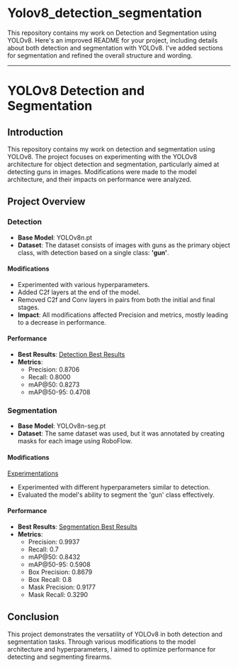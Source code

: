 # Yolov8_detection_segmentation
This repository contains my work on Detection and Segmentation using YOLOv8.
Here's an improved README for your project, including details about both detection and segmentation with YOLOv8. I've added sections for segmentation and refined the overall structure and wording.

---

# YOLOv8 Detection and Segmentation

## Introduction
This repository contains my work on detection and segmentation using YOLOv8. The project focuses on experimenting with the YOLOv8 architecture for object detection and segmentation, particularly aimed at detecting guns in images. Modifications were made to the model architecture, and their impacts on performance were analyzed.

## Project Overview

### Detection
- **Base Model**: YOLOv8n.pt
- **Dataset**: The dataset consists of images with guns as the primary object class, with detection based on a single class: **'gun'**.

#### Modifications
- Experimented with various hyperparameters.
- Added C2f layers at the end of the model.
- Removed C2f and Conv layers in pairs from both the initial and final stages.
- **Impact**: All modifications affected Precision and metrics, mostly leading to a decrease in performance.

#### Performance
- **Best Results**: [Detection Best Results](https://github.com/abdullahejazjanjua/Yolov8_detection_segmentation/blob/main/Detection/Notebooks/Detection_on_default_yolo/detection_best.ipynb)
- **Metrics**:
  - Precision: 0.8706
  - Recall: 0.8000
  - mAP@50: 0.8273
  - mAP@50-95: 0.4708

### Segmentation
- **Base Model**: YOLOv8n-seg.pt
- **Dataset**: The same dataset was used, but it was annotated by creating masks for each image using RoboFlow.

#### Modifications
[Experimentations](https://github.com/abdullahejazjanjua/Yolov8_detection_segmentation/tree/main/Segmentation/Segmentation_experimentations.ipynb)
- Experimented with different hyperparameters similar to detection.
- Evaluated the model's ability to segment the 'gun' class effectively.

#### Performance
- **Best Results**: [Segmentation Best Results](https://github.com/abdullahejazjanjua/Yolov8_detection_segmentation/blob/main/Segmentation/Notebooks/Segmentation_frozen_layers.ipynb)
- **Metrics**:
    - Precision: 0.9937
    - Recall: 0.7
    - mAP@50: 0.8432
    - mAP@50-95: 0.5908
    - Box Precision: 0.8679
    - Box Recall: 0.8
    - Mask Precision: 0.9177
    - Mask Recall: 0.3290

## Conclusion
This project demonstrates the versatility of YOLOv8 in both detection and segmentation tasks. Through various modifications to the model architecture and hyperparameters, I aimed to optimize performance for detecting and segmenting firearms. 